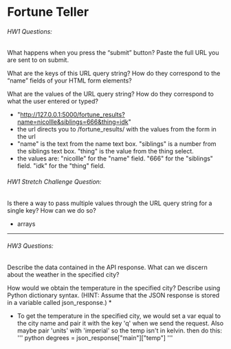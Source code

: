 # Fortune Teller
###### HW1 Questions:
What happens when you press the “submit” button? Paste the full URL you are sent to on submit.

What are the keys of this URL query string? How do they correspond to the “name” fields of your HTML form elements?

What are the values of the URL query string? How do they correspond to what the user entered or typed?

* "http://127.0.0.1:5000/fortune_results?name=nicollle&siblings=666&thing=idk"
* the url directs you to /fortune_results/ with the values from the form in the url
* "name" is the text from the name text box. "siblings" is a number from the siblings text box. "thing" is the value from the thing select. 
* the values are: "nicollle" for the "name" field. "666" for the "siblings" field. "idk" for the "thing" field.

###### HW1 Stretch Challenge Question:
Is there a way to pass multiple values through the URL query string for a single key? How can we do so?
* arrays
---
###### HW3 Questions:
Describe the data contained in the API response. What can we discern about the weather in the specified city?

How would we obtain the temperature in the specified city? Describe using Python dictionary syntax. (HINT: Assume that the JSON response is stored in a variable called json_response.)
* 
* To get the temperature in the specified city, we would set a var equal to the city name and pair it with the key 'q' when we send the request. Also maybe pair 'units' with 'imperial' so the temp isn't in kelvin. then do this:
''' python
degrees = json_response["main"]["temp"]
'''